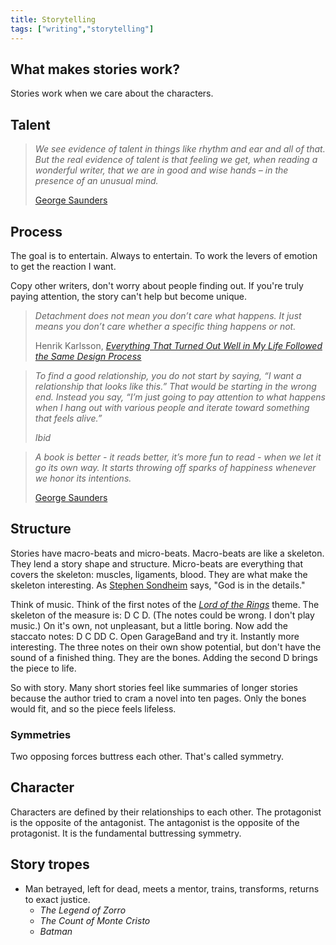 ```yaml
---
title: Storytelling
tags: ["writing","storytelling"]
---
```


## What makes stories work?

Stories work when we care about the characters.

## Talent

> *We see evidence of talent in things like rhythm and ear and all of that. But the real evidence of talent is that feeling we get, when reading a wonderful writer, that we are in good and wise hands – in the presence of an unusual mind.*
>
> [George Saunders](https://georgesaunders.substack.com/p/office-hours-f58)

## Process

The goal is to entertain. Always to entertain. To work the levers of emotion to get the reaction I want.

Copy other writers, don't worry about people finding out. If you're truly paying attention, the story can't help but become unique.

> *Detachment does not mean you don’t care what happens. It just means you don’t care whether a specific thing happens or not.*
>
> Henrik Karlsson, [*Everything That Turned Out Well in My Life Followed the Same Design Process*](https://www.henrikkarlsson.xyz/p/unfolding)

> *To find a good relationship, you do not start by saying, “I want a relationship that looks like this.” That would be starting in the wrong end. Instead you say, “I’m just going to pay attention to what happens when I hang out with various people and iterate toward something that feels alive.”*
>
> *Ibid*

> *A book is better - it reads better, it’s more fun to read - when we let it go its own way.  It starts throwing off sparks of happiness whenever we honor its intentions.*
>
> [George Saunders](https://georgesaunders.substack.com/p/a-roadblock-at-a-crucial-point)

## Structure

Stories have macro-beats and micro-beats. Macro-beats are like a skeleton. They lend a story shape and structure. Micro-beats are everything that covers the skeleton: muscles, ligaments, blood. They are what make the skeleton interesting. As [Stephen Sondheim](https://bookshop.org/p/books/finishing-the-hat-collected-lyrics-1954-1981-with-attendant-comments-principles-heresies-grudges-whines-and-anecdotes-stephen-sondheim/6716906?ean=9780679439073) says, "God is in the details."

Think of music. Think of the first notes of the [*Lord of the Rings*](https://youtu.be/ehAgMszCHU4?si=Ycu5h4ksFoU4tBF0) theme. The skeleton of the measure is: D C D. (The notes could be wrong. I don't play music.) On it's own, not unpleasant, but a little boring. Now add the staccato notes: D C DD C. Open GarageBand and try it. Instantly more interesting. The three notes on their own show potential, but don't have the sound of a finished thing. They are the bones. Adding the second D brings the piece to life.

So with story. Many short stories feel like summaries of longer stories because the author tried to cram a novel into ten pages. Only the bones would fit, and so the piece feels lifeless.

### Symmetries

Two opposing forces buttress each other. That's called symmetry.

## Character

Characters are defined by their relationships to each other. The protagonist is the opposite of the antagonist. The antagonist is the opposite of the protagonist. It is the fundamental buttressing symmetry.

## Story tropes

- Man betrayed, left for dead, meets a mentor, trains, transforms, returns to exact justice.
  - *The Legend of Zorro*
  - *The Count of Monte Cristo*
  - *Batman*
